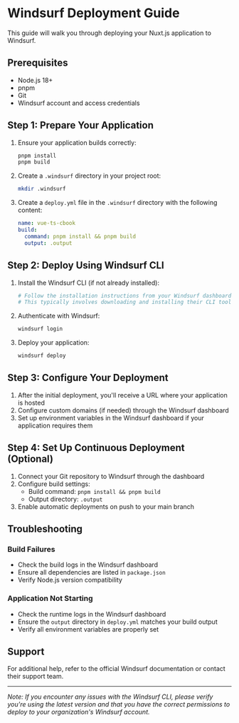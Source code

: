 # Windsurf Deployment Guide

This guide will walk you through deploying your Nuxt.js application to Windsurf.

## Prerequisites

- Node.js 18+
- pnpm
- Git
- Windsurf account and access credentials

## Step 1: Prepare Your Application

1. Ensure your application builds correctly:
   ```bash
   pnpm install
   pnpm build
   ```

2. Create a `.windsurf` directory in your project root:
   ```bash
   mkdir .windsurf
   ```

3. Create a `deploy.yml` file in the `.windsurf` directory with the following content:
   ```yaml
   name: vue-ts-cbook
   build:
     command: pnpm install && pnpm build
     output: .output
   ```

## Step 2: Deploy Using Windsurf CLI

1. Install the Windsurf CLI (if not already installed):
   ```bash
   # Follow the installation instructions from your Windsurf dashboard
   # This typically involves downloading and installing their CLI tool
   ```

2. Authenticate with Windsurf:
   ```bash
   windsurf login
   ```

3. Deploy your application:
   ```bash
   windsurf deploy
   ```

## Step 3: Configure Your Deployment

1. After the initial deployment, you'll receive a URL where your application is hosted
2. Configure custom domains (if needed) through the Windsurf dashboard
3. Set up environment variables in the Windsurf dashboard if your application requires them

## Step 4: Set Up Continuous Deployment (Optional)

1. Connect your Git repository to Windsurf through the dashboard
2. Configure build settings:
   - Build command: `pnpm install && pnpm build`
   - Output directory: `.output`
3. Enable automatic deployments on push to your main branch

## Troubleshooting

### Build Failures
- Check the build logs in the Windsurf dashboard
- Ensure all dependencies are listed in `package.json`
- Verify Node.js version compatibility

### Application Not Starting
- Check the runtime logs in the Windsurf dashboard
- Ensure the `output` directory in `deploy.yml` matches your build output
- Verify all environment variables are properly set

## Support

For additional help, refer to the official Windsurf documentation or contact their support team.

---
*Note: If you encounter any issues with the Windsurf CLI, please verify you're using the latest version and that you have the correct permissions to deploy to your organization's Windsurf account.*
